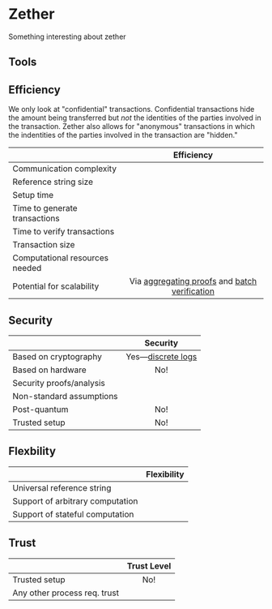 # Zether

Something interesting about zether

## Tools

## Efficiency

We only look at "confidential" transactions. Confidential transactions hide the amount being transferred but *not* the identities of the parties involved in the transaction. Zether also allows for "anonymous" transactions in which the indentities of the parties involved in the transaction are "hidden."

|                           |           Efficiency         |
| ------------------------- | :--------------------------: |
| Communication complexity  |                              |
| Reference string size     |                              |
| Setup time                |                              |
| Time to generate transactions |                             |
| Time to verify transactions   |                             |
| Transaction size          |                              |
| Computational resources needed |                            |
| Potential for scalability      |         Via [aggregating proofs](https://eprint.iacr.org/2017/1066.pdf) and [batch verification](https://eprint.iacr.org/2017/1066.pdf)                   |

## Security

|                           | Security                  |
| ------------------------- | :--------------------------: |
| Based on cryptography                 |       Yes&mdash;[discrete logs](https://en.wikipedia.org/wiki/Discrete_logarithm)                    |
| Based on hardware                 |            No!                  |
| Security proofs/analysis                  |                              |
| Non-standard assumptions                 |                              |
| Post-quantum               |                No!              |
| Trusted setup                |              No!                |

## Flexbility

|                           | Flexibility                 |
| ------------------------- | :--------------------------: |
| Universal reference string                 |                              |
| Support of arbitrary computation                |                              |
| Support of stateful computation                 |                              |


## Trust

|                           | Trust Level                  |
| ------------------------- | :--------------------------: |
| Trusted setup               |            No!                  |
| Any other process req. trust               |                              |
